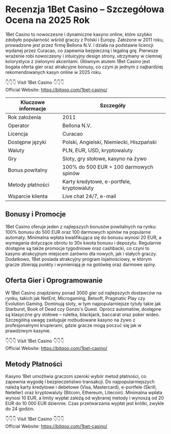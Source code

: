 
# Recenzja 1Bet Casino – Szczegółowa Ocena na 2025 Rok

1Bet Casino to nowoczesne i dynamiczne kasyno online, które szybko zdobyło popularność wśród graczy z Polski i Europy. Założone w 2011 roku, prowadzone jest przez firmę Bellona N.V. i działa na podstawie licencji wydanej przez Curacao, co zapewnia bezpieczną i legalną grę. Pierwsze wrażenie robi nowoczesny i intuicyjny design strony, utrzymany w ciemnej kolorystyce z zielonymi akcentami. Głównym atutem 1Bet Casino jest bogata oferta gier oraz atrakcyjne bonusy, co czyni je jednym z najbardziej rekomendowanych kasyn online w 2025 roku.

👇👇👇 Visit 1Bet Casino 👇👇👇  
Official Website: https://bitqoo.com/1bet-casino/

| Kluczowe informacje       | Szczegóły                               |
|---------------------------|-----------------------------------------|
| Rok założenia             | 2011                                    |
| Operator                  | Bellona N.V.                            |
| Licencja                  | Curacao                                 |
| Dostępne języki           | Polski, Angielski, Niemiecki, Hiszpański|
| Waluty                    | PLN, EUR, USD, kryptowaluty             |
| Gry                       | Sloty, gry stołowe, kasyno na żywo      |
| Bonus powitalny           | 100% do 500 EUR + 100 darmowych spinów  |
| Metody płatności          | Karty kredytowe, e-portfele, kryptowaluty|
| Wsparcie klienta          | Live chat 24/7, e-mail                  |

## Bonusy i Promocje

1Bet Casino oferuje jeden z najlepszych bonusów powitalnych na rynku: 100% bonusu do 500 EUR oraz 100 darmowych spinów na popularne automaty. Minimalna wpłata kwalifikująca się do bonusu wynosi 20 EUR, a wymagania dotyczące obrotu to 30x kwota bonusu i depozytu. Regularnie dostępne są także promocje tygodniowe oraz cashbacki, co czyni to kasyno atrakcyjnym miejscem zarówno dla nowych, jak i stałych graczy. Dodatkowo, 1Bet posiada atrakcyjny program lojalnościowy, w którym gracze zbierają punkty i wymieniają je na gotówkę oraz darmowe spiny.

## Oferta Gier i Oprogramowanie

W 1Bet Casino znajdziemy ponad 3000 gier od najlepszych dostawców na rynku, takich jak NetEnt, Microgaming, Betsoft, Pragmatic Play czy Evolution Gaming. Dominują sloty, w tym najpopularniejsze tytuły takie jak Starburst, Book of Dead czy Gonzo's Quest. Oprócz automatów, dostępne są klasyczne gry stołowe – ruletka, blackjack, baccarat oraz poker wideo. Szczególną uwagę zasługuje rozbudowane kasyno na żywo z profesjonalnymi krupierami, gdzie gracze mogą poczuć się jak w prawdziwym kasynie.

👇👇👇 Visit 1Bet Casino 👇👇👇  
Official Website: https://bitqoo.com/1bet-casino/

## Metody Płatności

Kasyno 1Bet umożliwia graczom szeroki wybór metod płatności, co zapewnia wygodę i bezpieczeństwo transakcji. Do najpopularniejszych należą karty kredytowe i debetowe (Visa, Mastercard), e-portfele (Skrill, Neteller) oraz kryptowaluty (Bitcoin, Ethereum, Litecoin). Minimalna wpłata wynosi 10 EUR, a limity wypłat zależą od wybranej metody i wynoszą od 20 EUR do 10 000 EUR dziennie. Czas przetwarzania wypłat jest krótki, zwykle do 24 godzin.

👇👇👇 Visit 1Bet Casino 👇👇👇  
Official Website: https://bitqoo.com/1bet-casino/
